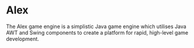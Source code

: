 # Alex
The Alex game engine is a simplistic Java game engine which utilises Java AWT and Swing components
to create a platform for rapid, high-level game development.
